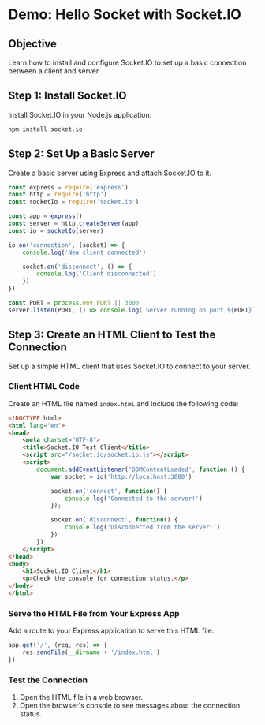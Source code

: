 # Demo: Hello Socket with Socket.IO

## Objective
Learn how to install and configure Socket.IO to set up a basic connection between a client and server.

## Step 1: Install Socket.IO
Install Socket.IO in your Node.js application:
```bash
npm install socket.io
```

## Step 2: Set Up a Basic Server
Create a basic server using Express and attach Socket.IO to it.

```javascript
const express = require('express')
const http = require('http')
const socketIo = require('socket.io')

const app = express()
const server = http.createServer(app)
const io = socketIo(server)

io.on('connection', (socket) => {
    console.log('New client connected')

    socket.on('disconnect', () => {
        console.log('Client disconnected')
    })
})

const PORT = process.env.PORT || 3000
server.listen(PORT, () => console.log(`Server running on port ${PORT}`))
```

## Step 3: Create an HTML Client to Test the Connection
Set up a simple HTML client that uses Socket.IO to connect to your server.

### Client HTML Code
Create an HTML file named `index.html` and include the following code:

```html
<!DOCTYPE html>
<html lang="en">
<head>
    <meta charset="UTF-8">
    <title>Socket.IO Test Client</title>
    <script src="/socket.io/socket.io.js"></script>
    <script>
        document.addEventListener('DOMContentLoaded', function () {
            var socket = io('http://localhost:3000')

            socket.on('connect', function() {
                console.log('Connected to the server!')
            });

            socket.on('disconnect', function() {
                console.log('Disconnected from the server!')
            })
        })
    </script>
</head>
<body>
    <h1>Socket.IO Client</h1>
    <p>Check the console for connection status.</p>
</body>
</html>
```

### Serve the HTML File from Your Express App
Add a route to your Express application to serve this HTML file:

```javascript
app.get('/', (req, res) => {
    res.sendFile(__dirname + '/index.html')
})
```

### Test the Connection
1. Open the HTML file in a web browser.
2. Open the browser's console to see messages about the connection status.
